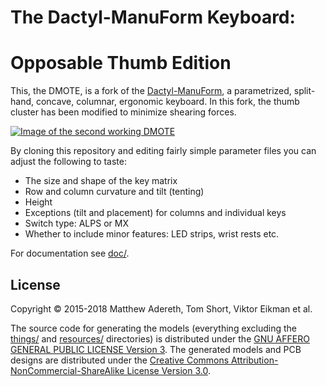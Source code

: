 # The Dactyl-ManuForm Keyboard:
# Opposable Thumb Edition

This, the DMOTE, is a fork of the [Dactyl-ManuForm](https://github.com/tshort/dactyl-keyboard),
a parametrized, split-hand, concave, columnar, ergonomic keyboard. In this fork,
the thumb cluster has been modified to minimize shearing forces.

[![Image of the second working DMOTE](http://viktor.eikman.se/image/dmote-2-top-down-view/display)](http://viktor.eikman.se/article/the-dmote/)

By cloning this repository and editing fairly simple parameter files you can
adjust the following to taste:

* The size and shape of the key matrix
* Row and column curvature and tilt (tenting)
* Height
* Exceptions (tilt and placement) for columns and individual keys
* Switch type: ALPS or MX
* Whether to include minor features: LED strips, wrist rests etc.

For documentation see [doc/](doc/).

## License

Copyright © 2015-2018 Matthew Adereth, Tom Short, Viktor Eikman et al.

The source code for generating the models (everything excluding the [things/](things/) and [resources/](resources/) directories) is distributed under the [GNU AFFERO GENERAL PUBLIC LICENSE Version 3](LICENSE). The generated models and PCB designs are distributed under the [Creative Commons Attribution-NonCommercial-ShareAlike License Version 3.0](LICENSE-models).
